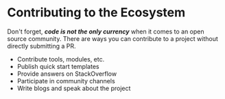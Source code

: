 # Contributing to the Ecosystem

Don't forget, ***code is not the only currency*** when it comes to an open source community. There are ways you can contribute to a project without directly submitting a PR.

* Contribute tools, modules, etc.
* Publish quick start templates
* Provide answers on StackOverflow
* Participate in community channels
* Write blogs and speak about the project
